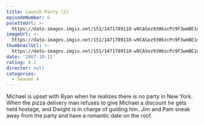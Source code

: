 ```yaml
---
title: Launch Party (2)
episodeNumber: 6
paletteUrl: >-
  https://dato-images.imgix.net/151/1471789118-w9CASez9306zcPc9F3wmBE1nRZS.jpg?auto=enhance&ch=DPR%2CWidth&palette=json
imageUrl: >-
  https://dato-images.imgix.net/151/1471789118-w9CASez9306zcPc9F3wmBE1nRZS.jpg?auto=compress%2Cformat&ch=DPR%2CWidth&w=500
thumbnailUrl: >-
  https://dato-images.imgix.net/151/1471789118-w9CASez9306zcPc9F3wmBE1nRZS.jpg?auto=enhance&ch=DPR%2CWidth&fit=crop&fm=jpg&h=280&w=500
date: '2007-10-11'
rating: 8.1
director: null
categories:
  - Season 4
---
```


Michael is upset with Ryan when he realizes there is no party in New York. When the pizza delivery man refuses to give Michael a discount he gets held hostage, and Dwight is in charge of guiding him. Jim and Pam sneak away from the party and have a romantic date on the roof.
